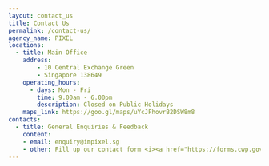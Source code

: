```yaml
---
layout: contact_us
title: Contact Us
permalink: /contact-us/
agency_name: PIXEL
locations:
  - title: Main Office
    address:
        - 10 Central Exchange Green
        - Singapore 138649
    operating_hours:
      - days: Mon - Fri
        time: 9.00am - 6.00pm
        description: Closed on Public Holidays
    maps_link: https://goo.gl/maps/uYcJFhovrB2DSW8m8
contacts:
  - title: General Enquiries & Feedback
    content:
    - email: enquiry@impixel.sg
    - other: Fill up our contact form <i><a href="https://forms.cwp.gov.sg/venuerequest/FormNFJO7">here</a></i><br><br><img src="/images/contact-us/pixel-building-photo.jpg">
---
```

